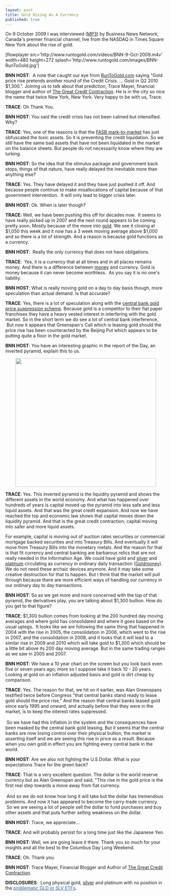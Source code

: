 ```yaml
---
layout: post
title: Gold Rising As A Currency
published: true
---
```

<p>On 9 October 2009 I was interviewed (<a title="bnn interview trace mayer" href="http://www.runtogold.com/sounds/BNN-Oct-9-2009.mp3" target="_blank">MP3</a>) by Business News Network, Canada's premier financial channel, live from the NASDAQ in Times Square New York about the rise of gold.</p>
<p>[flowplayer src='http://www.runtogold.com/videos/BNN-9-Oct-2009.m4v' width=480 height=272 splash='http://www.runtogold.com/images/BNN-RunToGold.jpg']</p>
<p><strong>BNN HOST</strong>:  A note that caught our eye from <a title="runtogold" href="http://www.runtogold.com" target="_blank">RunToGold.com</a> saying "Gold price rise pretends another round of the Credit Crisis. ... Gold in Q2 2010 $1,300.". Joining us to talk about that prediction, Trace Mayer, financial blogger and author of <a title="credit contraction" href="http://www.creditcontraction.com" target="_blank">The Great Credit Contraction</a>. He is in the city so nice the name that twice New York, New York. Very happy to be with us, Trace.</p>
<p><strong>TRACE</strong>: Oh Thank You.</p>
<p><strong>BNN HOST</strong>: You said the credit crisis has not been calmed but intensified. Why?</p>
<p><strong>TRACE</strong>: Yes, one of the reasons is that the <a title="fasb mark to market" href="http://www.runtogold.com/2009/04/fair-value-lying/" target="_blank">FASB mark-to-market</a> has just obfuscated the toxic assets. So it is preventing the credit liquidation. So we still have the same bad assets that have not been liquidated in the market on the balance sheets. But people do not necessarily know where they are lurking.</p>
<p><strong>BNN HOST</strong>: So the idea that the stimulus package and government back stops, things of that nature, have really delayed the inevitable more than anything else?</p>
<p><strong>TRACE</strong>: Yes. They have delayed it and they have just pushed it off. And because people continue to make misallocations of capital because of that government intervention.  It will only lead to bigger crisis later.</p>
<p><strong>BNN HOST</strong>: Ok.  When is later though?</p>
<p><strong>TRACE</strong>: Well, we have been pushing this off for decades now.  It seems to have really picked up in  2007 and the next round appears to be coming pretty soon. Mostly because of the move into <a title="buy gold" href="http://www.how-to-buy-gold-safely.com/" target="_blank">gold</a>. We see it closing at $1,050 this week and it now has a 3 week moving average above $1,000 and so there is a lot of strength. And a reason is because gold functions as a currency.</p>
<p><strong>BNN HOST</strong>:  Really the only currency that does not have obligations.</p>
<p><strong>TRACE</strong>:  Yes, it is a currency that at all times and in all places remains money. And there is a difference between <a title="what is money" href="http://www.greatcreditcontraction.com/what-is-money" target="_blank">money</a> and currency. Gold is money because it can never become worthless.  As you say it is no one's liability.</p>
<p><strong>BNN HOST</strong>: What is really moving gold on a day to day basis though, more speculation than actual demand. Is that accurate?</p>
<p><strong>TRACE</strong>: Yes, there is a lot of speculation along with the <a title="gata" href="http://www.runtogold.com/2005/09/goldrush-21/" target="_blank">central bank gold price suppression scheme</a>. Because gold is a competitor to their fiat paper franchises they have a heavy vested interest in interfering with the gold market. So in the short term we do see a lot of central bank interference.  But now it appears that Greenspan's Call which is leasing gold should the price rise has been counteracted by the Beijing Put which appears to be putting quite a floor in the gold market.</p>
<p><strong>BNN HOST</strong>: You have an interesting graphic in the report of the Day, an inverted pyramid, explain this to us.</p>
<p style="text-align: center;"><img class="aligncenter" title="liquidity pyramid" src="{{ site.baseurl }}/images/Liquidity-Pyramid.jpg" alt="" width="440" height="404" /></p>
<p><strong>TRACE</strong>: Yes. This inverted pyramid is the liquidity pyramid and shows the different assets in the world economy. And what has happened over hundreds of years is capital moved up the pyramid into less safe and less liquid assets. And that was the great credit expansion. And now we have reached the top and economic law shows that capital moves down the liquidity pyramid. And that is the great credit contraction; capital moving into safer and more liquid assets.</p>
<p>For example, capital is moving out of auction rates securities or commercial mortgage backed securities and into Treasury Bills.  And eventually it will move from Treasury Bills into the monetary metals. And the reason for that is that fit currency and central banking are barbarous  relics that are not really needed in the Information Age. We could have gold and <a title="how to buy silver" href="http://www.how-to-buy-silver-safely.com" target="_blank">silver</a> and <a title="buy platinum" href="http://www.how-to-buy-platinum-safely.com" target="_blank">platinum</a> circulating as currency in ordinary daily transaction (<a title="goldmoney" href="http://www.runtogold.com/goldmoney/" target="_blank">Goldmoney</a>). We do not need these archaic devices anymore. And it may take some creative destruction for that to happen. But I think that the market will  pull through because there are more efficient ways of handling our currency in our ordinary day to day transactions.</p>
<p><strong>BNN HOST</strong>: So as we get more and more concerned with the top of that pyramid, the derivatives play, you are talking about $1,300 bullion. How do you get to that figure?</p>
<p><strong>TRACE</strong>: $1,300 bullion comes from looking at the 200 hundred day moving averages and where gold has consolidated and where it goes based on the usual uplegs.  It looks like we are following the same thing that happened in 2004 with the rise in 2005, the consolidation in 2006, which went to the rise in 2007, and the consolidation in 2008, and it looks that it will lead to a similar rise in 2009 and 2010 which will take gold to $1,300 which should be a little bit above its 200 day moving average. But in the same trading ranges as we saw in 2005 and 2007.</p>
<p><strong>BNN HOST</strong>: We have a 10 year chart on the screen but you look back even five or seven years ago; more so I suppose take it back 10 - 20 years. Looking  at gold on an inflation adjusted basis and gold is dirt cheap by comparison.</p>
<p><strong>TRACE</strong>: Yes. The reason for that, we hit on it earlier, was Alan Greenspans testified twice before Congress "that central banks stand ready to lease gold should the price rise." And the reason that central banks leased gold  since early 1995 and onward, and actually before that they were in the market, is to keep the interest rates suppressed. <br/><br/> So we have had this inflation in the system and the consequences have been masked by the central bank gold leasing. But it seems that the central banks are now losing control over their physical bullion, the market is asserting  itself and we are seeing this rise in price as a result.  Because when you own gold in effect you are fighting every central bank in the world.</p>
<p><strong>BNN HOST</strong>: Are we also not fighting the U.S Dollar. What is your expectations Trace for the green back?</p>
<p><strong>TRACE</strong>: That is a very excellent question. The dollar is the world reserve currency but as Alan Greenspan and said, "This rise in the gold price is the first real step towards a move away from fiat currency. <br/><br/> And so we do not know how long it will take but the dollar has tremendous problems. And now it has appeared to become the carry-trade currency.  So we are seeing a lot of people  sell the dollar to fund purchases and buy other assets and that puts further selling weakness on the dollar.</p>
<p><strong>BNN HOST</strong>: Trace, we appreciate...</p>
<p><strong>TRACE</strong>: And will probably  persist for a long time just like the Japanese Yen.</p>
<p><strong>BNN HOST</strong>: Well, we are going leave it there. Thank you so much for your insights and all the best to the Columbus Day Long Weekend.</p>
<p><strong>TRACE</strong>: Oh. Thank you.</p>
<p><strong>BNN HOST</strong>: Trace Mayer, Financial Blogger and Author of <a title="great credit contraction" href="http://www.greatcreditcontraction.com" target="_blank">The Great Credit Contraction</a>.</p>
<p><strong>DISCLOSURES</strong>:  Long physical gold, <a title="silver" href="http://www.silver-investor.com" target="_blank">silver</a> and platinum with no position in the <a style="color: #2361a1; text-decoration: underline; padding: 0px; margin: 0px;" title="gld etf" href="http://www.runtogold.com/2008/12/a-problem-with-gld-and-slv-etfs/" target="_blank">problematic GLD or SLV ETFs</a>.</p>

